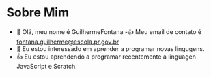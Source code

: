 # Sobre Mim


- 👋 Olá, meu nome é GuilhermeFontana
-:+1: Meu email de contato é fontana.guilherme@escola.pr.gov.br
- 👀 Eu estou interessado em aprender a programar novas lingugens. 
- 👍 Eu estou aprendendo a programar recentemente a linguagen JavaScript e Scratch.
